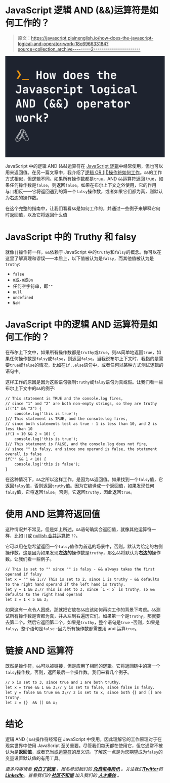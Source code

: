 # JavaScript 逻辑 AND (&&)运算符是如何工作的？

> 原文：<https://javascript.plainenglish.io/how-does-the-javascript-logical-and-operator-work-18c696633184?source=collection_archive---------2----------------------->

![](img/9be16364322bd2d0cc33b27b88aa2a45.png)

JavaScript 中的逻辑 AND (&&)运算符在 [JavaScript 逻辑](https://fjolt.com/article/javascript-logical-statements)中经常使用，但也可以用来返回值。在另一篇文章中，我介绍了[逻辑 OR (||)操作符如何工作](https://fjolt.com/article/javascript-logical-or)。`&&`的工作方式相似，但逻辑不同。如果所有操作数都是`true`，AND `&&`运算符返回 true，如果任何操作数是`false`，则返回`false`。如果在布尔上下文之外使用，它的作用与`||`相反——它将返回遇到的第一个`falsy`操作数，或者如果它们都为真，则默认为右边的操作数。

在这个完整的指南中，让我们看看`&&`是如何工作的，并通过一些例子来解释它何时返回值，以及它将返回什么值

# JavaScript 中的 Truthy 和 falsy

就像`||`操作符一样，`&&`依赖于 JavaScript 中的`truthy`和`falsy`的概念。你可以在这里了解真理和谬误——本质上，以下值被认为是`falsy`，而其他值被认为是`truthy`:

*   `false`
*   `0`或`-0`或`0n`
*   任何空字符串，即`""`
*   `null`
*   `undefined`
*   `NaN`

# JavaScript 中的逻辑 AND 运算符是如何工作的？

在布尔上下文中，如果所有操作数都是`truthy`或`true`，则`&&`简单地返回`true`，如果任何操作数是`falsy`或`false`，则返回`false`。当我说布尔上下文时，我指的是需要`true`或`false`的情况，比如在`if..else`语句中，或者任何以某种方式测试逻辑的语句中。

这样工作的原因是因为这些语句强制`truthy`或`falsy`语句为真或假。让我们看一些布尔上下文中的`&&`的例子:

```
// This statement is TRUE and the console.log fires, 
// since "1" and "2" are both non-empty strings, so they are truthy
if("1" && "2") {
    console.log('this is true');
}// This statement is TRUE, and the console.log fires,
// since both statements test as true - 1 is less than 10, and 2 is less than 10
if(1 < 10 && 2 < 10) {
    console.log('this is true');
}// This statement is FALSE, and the console.log does not fire,
// since "" is falsy, and since one operand is false, the statement overall is false
if("" && 1 < 10) {
    console.log('this is false');
}
```

在这种情况下，`&&`之所以这样工作，是因为`&&`返回值。如果找到一个`falsy`值，它返回`falsy`值，否则返回`truthy`值。因为它编译成一个返回值，如果发现任何`falsy`值，它将返回`false`。否则，它返回`truthy`，因此返回`true`。

# 使用 AND 运算符返回值

这种情况并不常见，但是如上所述，`&&`语句确实会返回值，就像其他运算符一样，比如`||`或 [nullish 合并运算符](https://fjolt.com/article/javascript-nullish-coalescing) `??`。

它可以用在您希望返回一个`falsy`值作为首选的场景中，否则，默认为给定的右侧操作数。这是因为如果发现**左边的**操作数是`truthy`，那么`&&`将默认为**右边的**操作数。让我们看一些例子。

```
// This is set to "" since "" is falsy - && always takes the first operand if falsy
let x = "" && 1;// This is set to 2, since 1 is truthy - && defaults to the right hand operand if the left hand is truthy.
let y = 1 && 2;// This is set to 3, since `1 < 5` is truthy, so && defaults to the right hand operand
let z = 1 < 5 && 3;
```

如果这有一点令人困惑，那就把它放在`&&`应该如何再次工作的背景下考虑。`&&`测试所有操作数是否都为真，并从左到右遍历它们。如果第一个是`truthy`，那就要去第二个。然后它返回第二个，如果是`truthy`，整个语句是`true` -否则，如果是`falsy`，整个语句是`false` -因为所有操作数都需要用 and 运算`true`。

# 链接 AND 运算符

既然是操作符，`&&`可以被链接，但是应用了相同的逻辑。它将返回链中的第一个`falsy`操作数，否则，返回最后一个操作数。我们来看几个例子。

```
// x is set to 3, since true and 1 are both truthy.
let x = true && 1 && 3;// y is set to false, since false is falsy.
let y = false && true && 3;// z is set to x, since both {} and [] are truthy.
let z = {}  && [] && x;
```

# 结论

逻辑 AND ( `&&`)操作符经常在 JavaScript 中使用，因此理解它的工作原理对于在现实世界中使用 JavaScript 至关重要。尽管我们每天都在使用它，但它通常不被认为是**返回值**，或者充当[或运算符](https://fjolt.com/article/javascript-logical-or)的反义词。了解这一点是为您期望成为`falsy`的变量设置默认值的有用工具。

*更多内容请看* [***说白了就是***](https://plainenglish.io/) *。报名参加我们的* [***免费每周简讯***](http://newsletter.plainenglish.io/) *。关注我们*[***Twitter***](https://twitter.com/inPlainEngHQ)*和*[***LinkedIn***](https://www.linkedin.com/company/inplainenglish/)*。查看我们的* [***社区不和谐***](https://discord.gg/GtDtUAvyhW) *加入我们的* [***人才集体***](https://inplainenglish.pallet.com/talent/welcome) *。*